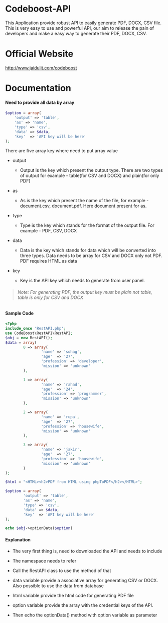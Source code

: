 # Codeboost-API

This Application provide robust API to easily generate PDF, DOCX, CSV file. This is very easy to use and powerful API, our aim to release the pain of developers
and make a easy way to generate their PDF, DOCX, CSV.

# Official Website
http://www.jaidulit.com/codeboost

# Documentation

#### Need to provide all data by array
```php
$option = array(
    'output' => 'table',
    'as' => 'name',
    'type' => 'csv',
    'data' => $data,
    'key'  => 'API key will be here'
);
```
There are five array key where need to put array value

* output
    * Output is the key which present the output type. There are two types of output for example - table(for CSV and DOCX) and plain(for only PDF)

* as
    * As is the key which present the name of the file, for example - document.csv, document.pdf. Here document present for as.

* type
    * Type is the key which stands for the format of the output file. For example - PDF, CSV, DOCX
    
* data
    * Data is the key which stands for data which will be converted into three types. Data needs to be array for CSV and DOCX only not PDF. PDF requires HTML as data
    
* key
    * Key is the API key which needs to generate from user panel.
    
  

> ###### Note: For generating PDF, the output key must be plain not table, table is only for CSV and DOCX


#### Sample Code


```php
<?php
include_once 'RestAPI.php';
use CodeBoost\RestAPI\RestAPI;
$obj = new RestAPI();
$data = array(
        0 => array(
                'name' => 'sohag',
                'age'  => '27',
                'profession' => 'developer',
                'mission' => 'unknown'
        ),

        1 => array(
                'name' => 'rahad',
                'age'  => '24',
                'profession' => 'programmer',
                'mission' => 'unknown'
        ),

        2 => array(
                'name' => 'rupa',
                'age'  => '27',
                'profession' => 'housewife',
                'mission' => 'unknown'
        ),

        3 => array(
                'name' => 'jakir',
                'age'  => '27',
                'profession' => 'housewife',
                'mission' => 'unknown'
        )
);

$html = "<HTML><h2>PDF from HTML using phpToPDF</h2></HTML>";

$option = array(
        'output' => 'table',
        'as' => 'name',
        'type' => 'csv',
        'data' => $data,
        'key'  => 'API key will be here'
);

echo $obj->optionData($option)
```

#### Explanation

* The very first thing is, need to downloaded the API and needs to include

* The namespace needs to refer

* Call the RestAPI class to use the method of that

* data variable provide a associative array for generating CSV or DOCX. Also possible to use the data from database

* html variable provide the html code for generating PDF file

* option variable provide the array with the credential keys of the API.

* Then echo the optionData() method with option variable as parameter

